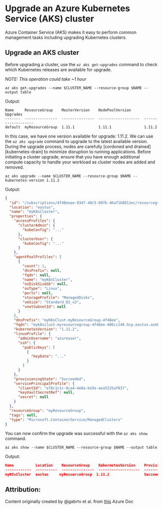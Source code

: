 # Upgrade an Azure Kubernetes Service (AKS) cluster

Azure Container Service (AKS) makes it easy to perform common management tasks including upgrading Kubernetes clusters.

## Upgrade an AKS cluster

Before upgrading a cluster, use the `az aks get-upgrades` command to check which Kubernetes releases are available for upgrade.

*NOTE:  This operation could take ~1 hour*

```azurecli-interactive
az aks get-upgrades --name $CLUSTER_NAME --resource-group $NAME --output table
```

Output:

```console
Name     ResourceGroup    MasterVersion    NodePoolVersion       Upgrades
-------  ---------------  ---------------  -------------------  -------------------
default  myResourceGroup  1.11.1           1.11.1               1.11.2
```

In this case, we have one version available for upgrade: 1.11.2. We can use the `az aks upgrade` command to upgrade to the latest available version.  During the upgrade process, nodes are carefully [cordoned and drained][kubernetes-drain] to minimize disruption to running applications.  Before initiating a cluster upgrade, ensure that you have enough additional compute capacity to handle your workload as cluster nodes are added and removed.

```azurecli-interactive
az aks upgrade --name $CLUSTER_NAME --resource-group $NAME --kubernetes-version 1.11.2
```

Output:

```json
{
  "id": "/subscriptions/4f48eeae-9347-40c5-897b-46af1b8811ec/resourcegroups/myResourceGroup/providers/Microsoft.ContainerService/managedClusters/myK8sCluster",
  "location": "eastus",
  "name": "myK8sCluster",
  "properties": {
    "accessProfiles": {
      "clusterAdmin": {
        "kubeConfig": "..."
      },
      "clusterUser": {
        "kubeConfig": "..."
      }
    },
    "agentPoolProfiles": [
      {
        "count": 1,
        "dnsPrefix": null,
        "fqdn": null,
        "name": "myK8sCluster",
        "osDiskSizeGb": null,
        "osType": "Linux",
        "ports": null,
        "storageProfile": "ManagedDisks",
        "vmSize": "Standard_D2_v2",
        "vnetSubnetId": null
      }
    ],
    "dnsPrefix": "myK8sClust-myResourceGroup-4f48ee",
    "fqdn": "myk8sclust-myresourcegroup-4f48ee-406cc140.hcp.eastus.azmk8s.io",
    "kubernetesVersion": "1.11.2",
    "linuxProfile": {
      "adminUsername": "azureuser",
      "ssh": {
        "publicKeys": [
          {
            "keyData": "..."
          }
        ]
      }
    },
    "provisioningState": "Succeeded",
    "servicePrincipalProfile": {
      "clientId": "e70c1c1c-0ca4-4e0a-be5e-aea5225af017",
      "keyVaultSecretRef": null,
      "secret": null
    }
  },
  "resourceGroup": "myResourceGroup",
  "tags": null,
  "type": "Microsoft.ContainerService/ManagedClusters"
}
```

You can now confirm the upgrade was successful with the `az aks show` command.

```azurecli-interactive
az aks show --name $CLUSTER_NAME --resource-group $NAME --output table
```

Output:

```json
Name          Location    ResourceGroup    KubernetesVersion    ProvisioningState    Fqdn
------------  ----------  ---------------  -------------------  -------------------  ----------------------------------------------------------------
myK8sCluster  eastus     myResourceGroup  1.11.2                Succeeded            myk8sclust-myresourcegroup-3762d8-2f6ca801.hcp.eastus.azmk8s.io
```

## Attribution:
Content originally created by @gabrtv et al. from [this](https://docs.microsoft.com/en-us/azure/aks/upgrade-cluster) Azure Doc
